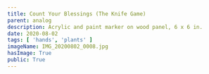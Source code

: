 ```yaml
---
title: Count Your Blessings (The Knife Game)
parent: analog
description: Acrylic and paint marker on wood panel, 6 x 6 in.
date: 2020-08-02
tags: [ 'hands', 'plants' ]
imageName: IMG_20200802_0008.jpg
hasImage: True
public: True
---
```

